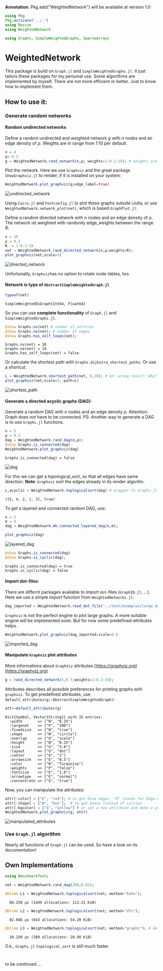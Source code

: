 **Annotation**: Pkg.add("WeightedNetwork") will be available at version 1.0


```julia
using Pkg
Pkg.activate("../.")
using Revise
using WeightedNetwork

using Graphs, SimpleWeightedGraphs, SparseArrays
```

# WeightedNetwork

This package is build on `Graph.jl` and `SimpleWeightedGraphs.jl`. It just tailors these packages for my personal use.
Some algorithms are implemented by myself. There are not more efficient or better. Just to know how to implement them.

## How to use it:

### Generate random networks

#### Random undirected networks

Define a random undirected and weighted network $g$ with $n$ nodes and an edge density of $\rho$. Weights are in range from 1:10 per default.


```julia
n = 4
ρ= 0.3
g = WeightedNetwork.rand_network(n,ρ; weights=1:0.1:10); # weights are in range 1:m (m=1)
```

Plot the network. Here we use `Graphviz` and the great package `ShowGraphviz.jl`
 to render, if it is installed on your system:


```julia
WeightedNetwork.plot_graphviz(g;edge_label=true)
```


![undirected_network](doc/README_files/README_10_0.png)

Using `Cairo.jl` and `Fontconfig.jl` to plot these graphs outside iJulia, or use `WeightedNetwork.network_plot(net)`, which is based `GraphPlot.jl`.

Define a random directed network with $n$ nodes and an edge density of $\rho$. The network ist weighted with randomly edge_weights between the range $R$:


```julia
n = 10
ρ = 0.2
R  = 1:0.1:10
net = WeightedNetwork.rand_directed_network(n,ρ;weights=R);
plot_graphviz(net;scale=3)
```

![directed_network](doc/README_files/README_13_0.png)
    

Unfortunatly, `Graphviz`has no option to rotate node-lables, too.

#### Network is type of `AbstractSimpleWeightedGraph.jl`


```julia
typeof(net)
```

    SimpleWeightedDiGraph{Int64, Float64}



So you can use **complete functionality** of `Graph.jl` and `SimpleWeightedGraphs.jl`.

```julia
@show Graphs.nv(net) # number of vertices
@show Graphs.ne(net); # number of edges
@show Graphs.has_self_loops(net);
```

    Graphs.nv(net) = 10
    Graphs.ne(net) = 19
    Graphs.has_self_loops(net) = false


Or calculate the shortest path with `Graphs.dijkstra_shortest_paths`. Or use a shortcut:


```julia
L = WeightedNetwork.shortest_path(net, 8,10); # oh! wrong result! Why?? Fix it
plot_graphviz(net;scale=3, path=L)
```


![shortest_path](doc/README_files/README_20_0.png)
    

#### Generate a directed acyclic graphs (**DAG**):

Generate a random DAG with $n$ nodes and an edge density $\rho$. Attention: Graph does not have to be connected. PS: Another way to generate a DAG is to use `Graphs.jl` functions.


```julia
n = 5
ρ = 0.3
dag = WeightedNetwork.rand_dag(n,ρ);
@show Graphs.is_connected(dag)
WeightedNetwork.plot_graphviz(dag)
```

    Graphs.is_connected(dag) = false


![dag](doc/README_files/README_23_1.png)
    



For this we can get a topological_sort, so that all edges have same direction. **Note**: `Graphviz` sort the edges already in its render algoritm.


```julia
L,acyclic = WeightedNetwork.toplogicalsort(dag) # wrapper to Graphs.jl topoligical_sort method.
```




    ([5, 4, 2, 1, 3], true)



To get a layered and connected random DAG, use:


```julia
n = 5
m = 4
dag = WeightedNetwork.mk_connected_layered_dag(n,m);
```


```julia
plot_graphviz(dag)
```


![layered_dag](doc/README_files/README_28_0.png)
    

```julia
@show Graphs.is_connected(dag)
@show Graphs.is_cyclic(dag);
```

    Graphs.is_connected(dag) = true
    Graphs.is_cyclic(dag) = false


#### Import *dot*-files:

There are differnt packages available to import `dot`-files (`GraphIO.jl`, ...). Here we use a simple *import* function from `WeightedNetworks.jl`:


```julia
dag_imported = WeightedNetwork.read_dot_file("../test/examples/large_dag.dot");
```

`Graphviz` is not the perfect engine to plot large graphs. A more suitable engine will be implemented soon. But for now some predefined attributes helps.


```julia
WeightedNetwork.plot_graphviz(dag_imported;scale=8.)
```


![imported_dag](doc/README_files/README_34_0.png)
    

#### Manipulate `Graphviz` plot attributes

More informations about `GraphViz` attributes [https://graphviz.org](https://graphviz.org)

```julia
g = rand_directed_network(5,0.7;weights=1:0.1:10);
```

Attributes describes all possible preferences for printing graphs with `graphviz`. To get predefined attributes, use `default_attributes(g::AbstractSimpleWeightedGraph)`:


```julia
attr=default_attributes(g)
```


    Dict{Symbol, Vector{String}} with 15 entries:
      :width       => ["N", "0.25"]
      :largenet    => ["P", "200"]
      :fixedsize   => ["N", "true"]
      :shape       => ["N", "circle"]
      :overlap     => ["G", "scale"]
      :height      => ["N", "0.25"]
      :size        => ["G", "3.0"]
      :layout      => ["G", "dot"]
      :center      => ["G", "1"]
      :arrowsize   => ["E", "0.5"]
      :color       => ["N", "Turquoise"]
      :weights     => ["P", "false"]
      :fontsize    => ["E", "1.0"]
      :arrowtype   => ["E", "normal"]
      :concentrate => ["G", "true"]

Now, you can manipulate the attributes:

```julia
attr[:color] = ["E", "red"]; # to get blue edges, "E" stands for Edge-Attribute
attr[:shape] = ["N", "box"];  # to get boxes instead of circles
attr[:bgcolor] = ["G", "yellow"] # or set a new attribute and make a yellow background.
WeightedNetwork.plot_graphviz(g, attr)
```


![manipulated_attributes](doc/README_files/README_41_0.png)
    

### Use `Graph.jl` algorithm

Nearly all functions of `Graph.jl` can be used. So have a look on its documentation!

## Own Implementations


```julia
using BenchmarkTools
```


```julia
net = WeightedNetwork.rand_dag(200,0.01);
```


```julia
@btime L1 = WeightedNetwork.toplogicalsort(net; method="kahn");
```

      88.250 μs (1449 allocations: 113.31 KiB)



```julia
@btime L2 = WeightedNetwork.toplogicalsort(net; method="dfs");
```

      82.666 μs (643 allocations: 54.20 KiB)



```julia
@btime L3 = WeightedNetwork.toplogicalsort(net; method="graphs"); # default (`Graphs.jl` method)
```

      10.250 μs (309 allocations: 28.98 KiB)


O.k., `Graphs.jl` `topological_sort` is still much faster. 


```julia

```


```julia

```

to be continued ...


